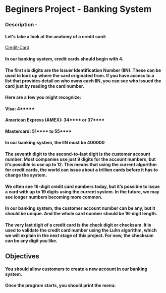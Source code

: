 # Beginers Project - Banking System 

### Description - 

#### Let's take a look at the anatomy of a credit card:

[Credit-Card](/img/Credit-Card.png)



#### In our banking system, credit cards should begin with 4.

#### The first six digits are the Issuer Identification Number (IIN). These can be used to look up where the card originated from. If you have access to a list that provides detail on who owns each IIN, you can see who issued the card just by reading the card number.

#### Here are a few you might recognize:

#### Visa: 4*****
#### American Express (AMEX): 34**** or 37****
#### Mastercard: 51**** to 55****

#### In our banking system, the IIN must be 400000


#### The seventh digit to the second-to-last digit is the customer account number. Most companies use just 9 digits for the account numbers, but it’s possible to use up to 12. This means that using the current algorithm for credit cards, the world can issue about a trillion cards before it has to change the system.

#### We often see 16-digit credit card numbers today, but it’s possible to issue a card with up to 19 digits using the current system. In the future, we may see longer numbers becoming more common.

#### In our banking system, the customer account number can be any, but it should be unique. And the whole card number should be 16-digit length.

#### The very last digit of a credit card is the check digit or checksum. It is used to validate the credit card number using the Luhn algorithm, which we will explain in the next stage of this project. For now, the checksum can be any digit you like.


## Objectives

#### You should allow customers to create a new account in our banking system.

#### Once the program starts, you should print the menu: 